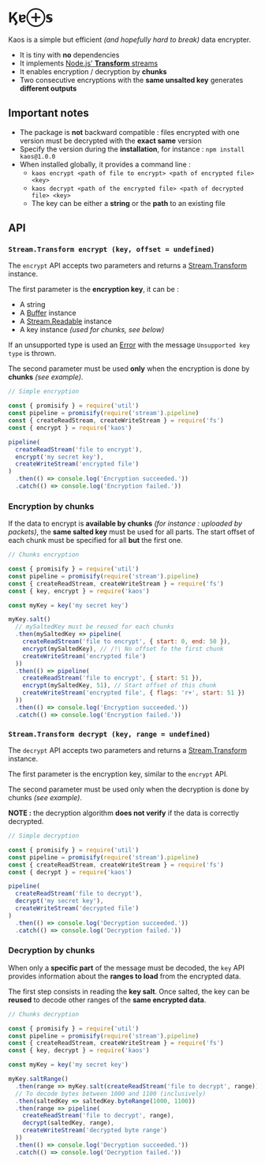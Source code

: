 # &#975;&#592;&oplus;&sopf;

Kaos is a simple but efficient *(and hopefully hard to break)* data encrypter.

* It is tiny with **no** dependencies
* It implements [Node.js' **Transform** streams](https://nodejs.org/api/stream.html#stream_class_stream_transform)
* It enables encryption / decryption by **chunks**
* Two consecutive encryptions with the **same unsalted key** generates **different outputs**

## Important notes

* The package is **not** backward compatible : files encrypted with one version must be decrypted with the **exact same** version
* Specify the version during the **installation**, for instance : `npm install kaos@1.0.0`
* When installed globally, it provides a command line :
  * `kaos encrypt <path of file to encrypt> <path of encrypted file> <key>`
  * `kaos decrypt <path of the encrypted file> <path of decrypted file> <key>`
  * The key can be either a **string** or the **path** to an existing file

## API

### `Stream.Transform encrypt (key, offset = undefined)`

The `encrypt` API accepts two parameters and returns a [Stream.Transform](https://nodejs.org/api/stream.html#stream_class_stream_transform) instance.

The first parameter is the **encryption key**, it can be :
* A string
* A [Buffer](https://nodejs.org/api/buffer.html#buffer_class_buffer) instance
* A [Stream.Readable](https://nodejs.org/api/stream.html#stream_class_stream_readable) instance
* A key instance *(used for chunks, see below)*

If an unsupported type is used an [Error](https://developer.mozilla.org/fr/docs/Web/JavaScript/Reference/Objets_globaux/Error) with the message `Unsupported key type` is thrown.

The second parameter must be used **only** when the encryption is done by **chunks** *(see example)*.

```javascript
// Simple encryption

const { promisify } = require('util')
const pipeline = promisify(require('stream').pipeline)
const { createReadStream, createWriteStream } = require('fs')
const { encrypt } = require('kaos')

pipeline(
  createReadStream('file to encrypt'),
  encrypt('my secret key'),
  createWriteStream('encrypted file')
)
  .then(() => console.log('Encryption succeeded.'))
  .catch(() => console.log('Encryption failed.'))
```

### Encryption by chunks

If the data to encrypt is **available by chunks** *(for instance : uploaded by packets)*, the **same salted key** must be used for all parts. The start offset of each chunk must be specified for all **but** the first one.

```javascript
// Chunks encryption

const { promisify } = require('util')
const pipeline = promisify(require('stream').pipeline)
const { createReadStream, createWriteStream } = require('fs')
const { key, encrypt } = require('kaos')

const myKey = key('my secret key')

myKey.salt()
  // mySaltedKey must be reused for each chunks
  .then(mySaltedKey => pipeline(
    createReadStream('file to encrypt', { start: 0, end: 50 }),
    encrypt(mySaltedKey), // /!\ No offset fo the first chunk
    createWriteStream('encrypted file')
  ))
  .then(() => pipeline(
    createReadStream('file to encrypt', { start: 51 }),
    encrypt(mySaltedKey, 51), // Start offset of this chunk
    createWriteStream('encrypted file', { flags: 'r+', start: 51 })
  ))
  .then(() => console.log('Encryption succeeded.'))
  .catch(() => console.log('Encryption failed.'))
```

### `Stream.Transform decrypt (key, range = undefined)`

The `decrypt` API accepts two parameters and returns a [Stream.Transform](https://nodejs.org/api/stream.html#stream_class_stream_transform) instance.

The first parameter is the encryption key, similar to the `encrypt` API.

The second parameter must be used only when the decryption is done by chunks *(see example)*.

**NOTE :** the decryption algorithm **does not verify** if the data is correctly decrypted.

```javascript
// Simple decryption

const { promisify } = require('util')
const pipeline = promisify(require('stream').pipeline)
const { createReadStream, createWriteStream } = require('fs')
const { decrypt } = require('kaos')

pipeline(
  createReadStream('file to decrypt'),
  decrypt('my secret key'),
  createWriteStream('decrypted file')
)
  .then(() => console.log('Decryption succeeded.'))
  .catch(() => console.log('Decryption failed.'))
```

### Decryption by chunks

When only a **specific part** of the message must be decoded, the `key` API provides information about the **ranges to load** from the encrypted data.

The first step consists in reading the **key salt**. Once salted, the key can be **reused** to decode other ranges of the **same encrypted data**.

```javascript
// Chunks decryption

const { promisify } = require('util')
const pipeline = promisify(require('stream').pipeline)
const { createReadStream, createWriteStream } = require('fs')
const { key, decrypt } = require('kaos')

const myKey = key('my secret key')

myKey.saltRange()
  .then(range => myKey.salt(createReadStream('file to decrypt', range)))
  // To decode bytes between 1000 and 1100 (inclusively)
  .then(saltedKey => saltedKey.byteRange(1000, 1100))
  .then(range => pipeline(
    createReadStream('file to decrypt', range),
    decrypt(saltedKey, range),
    createWriteStream('decrypted byte range')
  ))
  .then(() => console.log('Decryption succeeded.'))
  .catch(() => console.log('Decryption failed.'))
```

